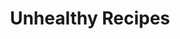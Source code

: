 ---
layout: recipe-category
title: Unhealthy Recipes
categories: Misc.
permalink: /misc/unhealthy
---